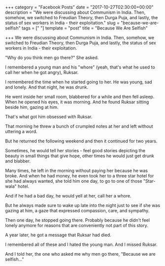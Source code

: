 +++
category = "Facebook Posts"
date = "2017-10-27T02:30:00+00:00"
description = "We were discussing about Communism in India. Then, somehow, we switched to Freudian Theory, then Durga Puja, and lastly, the status of sex workers in India - their exploitation."
slug = "because-we-are-selfish"
tags = ["  "]
template = "post"
title = "Because We Are Selfish"

+++
We were discussing about Communism in India. Then, somehow, we switched to Freudian Theory, then Durga Puja, and lastly, the status of sex workers in India - their exploitation.

"Why do you think men go there?" She asked.

I remembered a young man and his "whore" (yeah, that's what he used to call her when he got angry), Ruksar.

I remembered the time when he started going to her. He was young, sad and lonely. And that night, he was drunk.

He went inside her small room, blabbered for a while and then fell asleep. When he opened his eyes, it was morning. And he found Ruksar sitting beside him, gazing at him.

That's what got him obsessed with Ruksar.

That morning he threw a bunch of crumpled notes at her and left without uttering a word.

But he returned the following weekend and then it continued for two years.

Sometimes, he would tell her stories - feel good stories depicting the beauty in small things that give hope, other times he would just get drunk and blabber.

Many times, he left in the morning without paying her because he was broke. And when he had money, he even took her to a three star hotel for she had always wanted, she told him one day, to go to one of those "Star-wala" hotel.

And if he had a bad day, he would yell at her, call her a whore.

But he always made sure to wake up late into the night just to see if she was gazing at him, a gaze that expressed compassion, care, and sympathy.

Then one day, he stopped going there. Probably because he didn't feel lonely anymore for reasons that are conveniently not part of this story.

A year later, he got a message that Ruksar had died.

I remembered all of these and I hated the young man. And I missed Ruksar.

And I told her, the one who asked me why men go there, "Because we are selfish..."